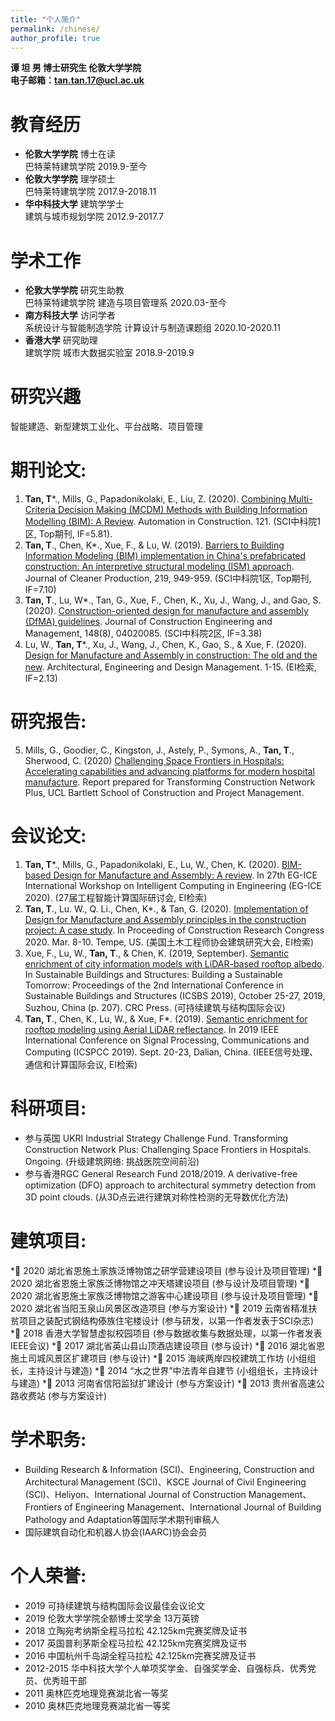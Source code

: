 ```yaml
---
title: "个人简介"
permalink: /chinese/
author_profile: true
---
```



**谭 坦 男 博士研究生 伦敦大学学院**  
**电子邮箱：tan.tan.17@ucl.ac.uk**

# 教育经历
* **伦敦大学学院** 博士在读 
<br>巴特莱特建筑学院 2019.9-至今
* **伦敦大学学院** 理学硕士 
<br>巴特莱特建筑学院 2017.9-2018.11
* **华中科技大学** 建筑学学士 
<br>建筑与城市规划学院 2012.9-2017.7                                                                                                                          

# 学术工作
* **伦敦大学学院** 研究生助教
<br>巴特莱特建筑学院 建造与项目管理系 2020.03-至今
* **南方科技大学** 访问学者
<br>系统设计与智能制造学院 计算设计与制造课题组 2020.10-2020.11
* **香港大学** 研究助理
<br>建筑学院 城市大数据实验室 2018.9-2019.9        

# 研究兴趣
智能建造、新型建筑工业化、平台战略、项目管理

# 期刊论文: 
1.	**Tan, T***., Mills, G., Papadonikolaki, E., Liu, Z. (2020). [Combining Multi-Criteria Decision Making (MCDM) Methods with Building Information Modelling (BIM): A Review](https://www.sciencedirect.com/science/article/pii/S0926580520310311). Automation in Construction. 121. (SCI中科院1区, Top期刊, IF=5.81).
2.	**Tan, T**., Chen, K*., Xue, F., & Lu, W. (2019). [Barriers to Building Information Modeling (BIM) implementation in China's prefabricated construction: An interpretive structural modeling (ISM) approach](https://www.sciencedirect.com/science/article/abs/pii/S095965261930530X). Journal of Cleaner Production, 219, 949-959. (SCI中科院1区, Top期刊, IF=7.10)
3.	**Tan, T**., Lu, W*., Tan, G., Xue, F., Chen, K., Xu, J., Wang, J., and Gao, S. (2020). [Construction-oriented design for manufacture and assembly (DfMA) guidelines](https://ascelibrary.org/doi/full/10.1061/%28ASCE%29CO.1943-7862.0001877?casa_token=dt_LQFFHFqIAAAAA%3A_C-JNZhj2ICcmJSzbbxb3_W5DuulL25rRHXrFP7bSkJ84WmOAUc6NMmy_NhER048EqN7Xuzn_9s). Journal of Construction Engineering and Management, 148(8), 04020085. (SCI中科院2区, IF=3.38)
4.	Lu, W., **Tan, T***., Xu, J., Wang, J., Chen, K., Gao, S., & Xue, F. (2020). [Design for Manufacture and Assembly in construction:  The old and the new](https://www.tandfonline.com/doi/abs/10.1080/17452007.2020.1768505?journalCode=taem20). Architectural, Engineering and Design Management. 1-15. (EI检索, IF=2.13)

# 研究报告: 
5.	Mills, G., Goodier, C., Kingston, J., Astely, P., Symons, A., **Tan, T**., Sherwood, C. (2020) [Challenging Space Frontiers in Hospitals: Accelerating capabilities and advancing platforms for modern hospital manufacture](http://bit.ly/ChallengingSpaceFrontiersinHospitals-Report). Report prepared for Transforming Construction Network Plus, UCL Bartlett School of Construction and Project Management.

# 会议论文:
1.	**Tan, T***., Mills, G., Papadonikolaki, E., Lu, W., Chen, K. (2020). [BIM-based Design for Manufacture and Assembly: A review](https://discovery.ucl.ac.uk/id/eprint/10096750/1/Mills_PDFsam_EG-ICE_2020.pdf). In 27th EG-ICE International Workshop on Intelligent Computing in Engineering (EG-ICE 2020). (27届工程智能计算国际研讨会, EI检索)
2.	**Tan, T**., Lu. W., Q. Li., Chen, K*., & Tan, G. (2020). [Implementation of Design for Manufacture and Assembly principles in the construction project: A case study](https://ascelibrary.org/doi/abs/10.1061/9780784482889.096). In Proceeding of Construction Research Congress 2020. Mar. 8-10. Tempe, US. (美国土木工程师协会建筑研究大会, EI检索)
3.	Xue, F., Lu, W., **Tan, T**., & Chen, K. (2019, September). [Semantic enrichment of city information models with LiDAR-based rooftop albedo](https://books.google.com/books?hl=en&lr=&id=rMfADwAAQBAJ&oi=fnd&pg=PA207&dq=info:pbGQBFgk7UsJ:scholar.google.com&ots=Mf6HZhxdqq&sig=LLJd8QSzdCE_elihn9XRwpXvYjE#v=onepage&q&f=false). In Sustainable Buildings and Structures: Building a Sustainable Tomorrow: Proceedings of the 2nd International Conference in Sustainable Buildings and Structures (ICSBS 2019), October 25-27, 2019, Suzhou, China (p. 207). CRC Press. (可持续建筑与结构国际会议)
4.	**Tan, T**., Chen, K., Lu, W., & Xue, F*. (2019). [Semantic enrichment for rooftop modeling using Aerial LiDAR reflectance](https://ieeexplore.ieee.org/abstract/document/8960769/). In 2019 IEEE International Conference on Signal Processing, Communications and Computing (ICSPCC 2019). Sept. 20-23, Dalian, China. (IEEE信号处理、通信和计算国际会议, EI检索)

# 科研项目:
* 	参与英国 UKRI Industrial Strategy Challenge Fund. Transforming Construction Network Plus: Challenging Space Frontiers in Hospitals. Ongoing. (升级建筑网络: 挑战医院空间前沿)
* 	参与香港RGC General Research Fund 2018/2019. A derivative-free optimization (DFO) approach to architectural symmetry detection from 3D point clouds. (从3D点云进行建筑对称性检测的无导数优化方法)        

# 建筑项目:
*	2020 湖北省恩施土家族泛博物馆之研学营建设项目 (参与设计及项目管理)
*	2020 湖北省恩施土家族泛博物馆之冲天塔建设项目 (参与设计及项目管理)
*	2020 湖北省恩施土家族泛博物馆之游客中心建设项目 (参与设计及项目管理)
*	2020 湖北省当阳玉泉山风景区改造项目 (参与方案设计)
*	2019 云南省精准扶贫项目之装配式钢结构傣族住宅楼设计 (参与研发，以第一作者发表于SCI杂志)
*	2018 香港大学智慧虚拟校园项目 (参与数据收集与数据处理，以第一作者发表IEEE会议)
*	2017 湖北省英山县山顶酒店建设项目 (参与设计)
*	2016 湖北省恩施土司城风景区扩建项目 (参与设计)
*	2015 海峡两岸四校建筑工作坊 (小组组长，主持设计与建造)
*	2014 “水之世界”中法青年自建节 (小组组长，主持设计与建造)
*	2013 河南省信阳监狱扩建设计 (参与方案设计)
*	2013 贵州省高速公路收费站 (参与方案设计)

# 学术职务:
* 	Building Research & Information (SCI)、Engineering, Construction and Architectural Management (SCI)、KSCE Journal of Civil Engineering (SCI)、Heliyon、International Journal of Construction Management、Frontiers of Engineering Management、International Journal of Building Pathology and Adaptation等国际学术期刊审稿人
* 	国际建筑自动化和机器人协会(IAARC)协会会员

# 个人荣誉:
* 	2019 可持续建筑与结构国际会议最佳会议论文<br>
* 	2019 伦敦大学学院全额博士奖学金 13万英镑<br>
* 	2018 立陶宛考纳斯全程马拉松 42.125km完赛奖牌及证书
* 	2017 英国普利茅斯全程马拉松 42.125km完赛奖牌及证书
* 	2016 中国杭州千岛湖全程马拉松 42.125km完赛奖牌及证书
* 	2012-2015 华中科技大学个人单项奖学金、自强奖学金、自强标兵、优秀党员、优秀班干部
*	2011 奥林匹克地理竞赛湖北省一等奖
*	2010 奥林匹克地理竞赛湖北省一等奖

